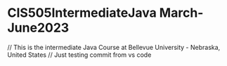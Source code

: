 # CIS505IntermediateJava March-June2023
// This is the intermediate Java Course at Bellevue University - Nebraska, United States
// Just testing commit from vs code
